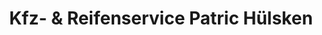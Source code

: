 ---
title: "Kfz- & Reifenservice Patric Hülsken"
url: /heuchlingen/kfz-und-reifenservice-patric-huelsken/
shop: Autowerkstatt
---